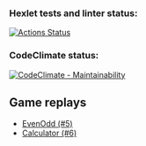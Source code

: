 ### Hexlet tests and linter status:
[![Actions Status](https://github.com/AnrDaemon/java-project-61/actions/workflows/hexlet-check.yml/badge.svg)](https://github.com/AnrDaemon/java-project-61/actions)

### CodeClimate status:
[![CodeClimate - Maintainability](https://api.codeclimate.com/v1/badges/b729cd22c95afd75ed94/maintainability)](https://codeclimate.com/github/AnrDaemon/java-project-61/maintainability)

## Game replays

  - [EvenOdd (#5)](https://asciinema.org/a/R02RLsxcJ6WdlEaK7oPwltQFQ)
  - [Calculator (#6)](https://asciinema.org/a/0p27Ru3x4Ko6wfPu4strMAmuy)
